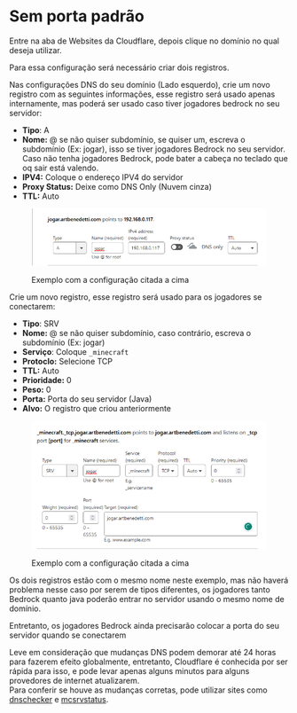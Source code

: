 # Sem porta padrão

Entre na aba de Websites da Cloudflare, depois clique no domínio no qual deseja utilizar.

Para essa configuração será necessário criar dois registros.

Nas configurações DNS do seu domínio (Lado esquerdo), crie um novo registro com as seguintes informações, esse registro será usado apenas internamente, mas poderá ser usado caso tiver jogadores bedrock no seu servidor:

* **Tipo**: A
* **Nome:** @ se não quiser subdomínio, se quiser um, escreva o subdomínio (Ex: jogar), isso se tiver jogadores Bedrock no seu servidor. Caso não tenha jogadores Bedrock, pode bater a cabeça no teclado que oq sair está valendo.
* **IPV4:** Coloque o endereço IPV4 do servidor
* **Proxy Status:** Deixe como DNS Only (Nuvem cinza)
* **TTL:** Auto

<figure><img src="../../../../.gitbook/assets/image (2).png" alt=""><figcaption><p>Exemplo com a configuração citada a cima</p></figcaption></figure>

Crie um novo registro, esse registro será usado para os jogadores se conectarem:

* **Tipo**: SRV
* **Nome:** @ se não quiser subdomínio, caso contrário, escreva o subdomínio (Ex: jogar)
* **Serviço**: Coloque `_minecraft`
* **Protoclo:** Selecione TCP
* **TTL:** Auto
* **Prioridade:** 0
* **Peso:** 0
* **Porta:** Porta do seu servidor (Java)
* **Alvo:** O registro que criou anteriormente

<figure><img src="../../../../.gitbook/assets/image (1).png" alt=""><figcaption><p>Exemplo com a configuração citada a cima</p></figcaption></figure>

Os dois registros estão com o mesmo nome neste exemplo, mas não haverá problema nesse caso por serem de tipos diferentes, os jogadores tanto Bedrock quanto java poderão entrar no servidor usando o mesmo nome de domínio.

Entretanto, os jogadores Bedrock ainda precisarão colocar a porta do seu servidor quando se conectarem

Leve em consideração que mudanças DNS podem demorar até 24 horas para fazerem efeito globalmente, entretanto, Cloudflare é conhecida por ser rápida para isso, e pode levar apenas alguns minutos para alguns provedores de internet atualizarem.\
Para conferir se houve as mudanças corretas, pode utilizar sites como [dnschecker](https://dnschecker.org/) e [mcsrvstatus](https://mcsrvstat.us/).
